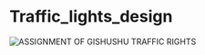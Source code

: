 # Traffic_lights_design
![ASSIGNMENT OF GISHUSHU TRAFFIC RIGHTS](https://github.com/user-attachments/assets/3a92c145-3cf6-4e67-8614-ecf62d5f7187)
